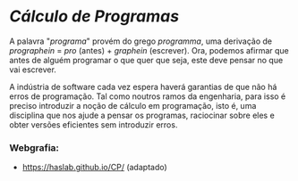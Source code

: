 # _Cálculo de Programas_

A palavra "_programa_" provém do grego _programma_, uma derivação de _prographein_ = _pro_ (antes) + _graphein_ (escrever). Ora, podemos afirmar que antes de alguém programar o que quer que seja, este deve pensar no que vai escrever.

A indústria de software cada vez espera haverá garantias de que não há erros de programação. Tal como noutros ramos da engenharia, para isso é preciso introduzir a noção de cálculo em programação, isto é, uma disciplina que nos ajude a pensar os programas, raciocinar sobre eles e obter versões eficientes sem introduzir erros.


### Webgrafia:
- https://haslab.github.io/CP/ (adaptado)
